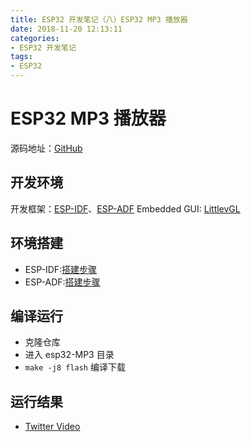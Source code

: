 ```yaml
---
title: ESP32 开发笔记（八）ESP32 MP3 播放器
date: 2018-11-20 12:13:11
categories:
- ESP32 开发笔记
tags:
- ESP32
---
```


# ESP32 MP3 播放器

源码地址：[GitHub](https://github.com/InfiniteYuan/esp32-MP3)

## 开发环境

开发框架：[ESP-IDF](https://github.com/espressif/esp-idf)、[ESP-ADF](https://github.com/espressif/esp-adf)
Embedded GUI: [LittlevGL](https://github.com/littlevgl/lvgl)

<!--more-->

## 环境搭建

 - ESP-IDF:[搭建步骤](https://docs.espressif.com/projects/esp-idf/en/latest/get-started/index.html)
 - ESP-ADF:[搭建步骤](https://docs.espressif.com/projects/esp-adf/en/latest/get-started/index.html#setup-esp-idf)

## 编译运行

- 克隆仓库
- 进入 esp32-MP3 目录
- `make -j8 flash` 编译下载

## 运行结果

 - [Twitter Video](https://twitter.com/InfiniteYuan/status/1063739310275350528)
